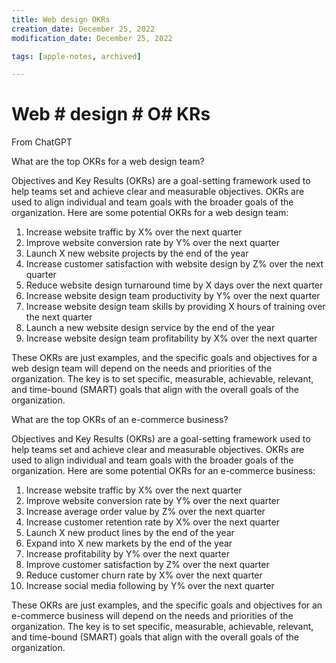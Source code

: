 ```yaml
---
title: Web design OKRs
creation_date: December 25, 2022
modification_date: December 25, 2022

tags: [apple-notes, archived]

---
```



# Web # design # O# KRs

From ChatGPT

What are the top OKRs for a web design team?

Objectives and Key Results (OKRs) are a goal-setting framework used to help teams set and achieve clear and measurable objectives. OKRs are used to align individual and team goals with the broader goals of the organization. Here are some potential OKRs for a web design team:
1. Increase website traffic by X% over the next quarter
2. Improve website conversion rate by Y% over the next quarter
3. Launch X new website projects by the end of the year
4. Increase customer satisfaction with website design by Z% over the next quarter
5. Reduce website design turnaround time by X days over the next quarter
6. Increase website design team productivity by Y% over the next quarter
7. Increase website design team skills by providing X hours of training over the next quarter
8. Launch a new website design service by the end of the year
9. Increase website design team profitability by X% over the next quarter

These OKRs are just examples, and the specific goals and objectives for a web design team will depend on the needs and priorities of the organization. The key is to set specific, measurable, achievable, relevant, and time-bound (SMART) goals that align with the overall goals of the organization.

What are the top OKRs of an e-commerce business?

Objectives and Key Results (OKRs) are a goal-setting framework used to help teams set and achieve clear and measurable objectives. OKRs are used to align individual and team goals with the broader goals of the organization. Here are some potential OKRs for an e-commerce business:
1. Increase website traffic by X% over the next quarter
2. Improve website conversion rate by Y% over the next quarter
3. Increase average order value by Z% over the next quarter
4. Increase customer retention rate by X% over the next quarter
5. Launch X new product lines by the end of the year
6. Expand into X new markets by the end of the year
7. Increase profitability by Y% over the next quarter
8. Improve customer satisfaction by Z% over the next quarter
9. Reduce customer churn rate by X% over the next quarter
10. Increase social media following by Y% over the next quarter

These OKRs are just examples, and the specific goals and objectives for an e-commerce business will depend on the needs and priorities of the organization. The key is to set specific, measurable, achievable, relevant, and time-bound (SMART) goals that align with the overall goals of the organization.
